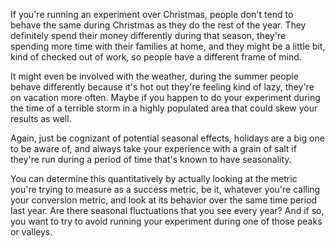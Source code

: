 If you're running an experiment over Christmas, people don't tend to behave the same during Christmas as they do the rest of the year. They definitely spend their money differently during that season, they're spending more time with their families at home, and they might be a little bit, kind of checked out of work, so people have a different frame of mind.

It might even be involved with the weather, during the summer people behave differently because it's hot out they're feeling kind of lazy, they're on vacation more often. Maybe if you happen to do your experiment during the time of a terrible storm in a highly populated area that could skew your results as well.

Again, just be cognizant of potential seasonal effects, holidays are a big one to be aware of, and always take your experience with a grain of salt if they're run during a period of time that's known to have seasonality.

You can determine this quantitatively by actually looking at the metric you're trying to measure as a success metric, be it, whatever you're calling your conversion metric, and look at its behavior over the same time period last year. Are there seasonal fluctuations that you see every year? And if so, you want to try to avoid running your experiment during one of those peaks or valleys.
